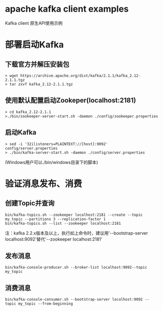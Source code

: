 # apache kafka client examples
Kafka client 原生API使用示例

# 部署启动Kafka
## 下载官方并解压安装包
```
> wget https://archive.apache.org/dist/kafka/2.1.1/kafka_2.12-2.1.1.tgz 
> tar zxvf kafka_2.12-2.1.1.tgz
```
   
## 使用默认配置启动Zookeper(localhost:2181)
```
> cd kafka_2.12-2.1.1
>./bin/zookeeper-server-start.sh -daemon ./config/zookeeper.properties
```
## 启动Kafka
```
> sed -i '32ilisteners=PLAINTEXT://[host]:9092' config/server.properties
> ./bin/kafka-server-start.sh -daemon ./config/server.properties
```
(Windows用户可以./bin/windows目录下的脚本)

# 验证消息发布、消费
## 创建Topic并查询
```
bin/kafka-topics.sh --zookeeper localhost:2181 --create --topic my_topic --partitions 3 --replication-factor 1
bin/kafka-topics.sh --list --zookeeper localhost:2181 
```
注：kafka 2.2.x版本及以上，执行如上命令时，建议用'--bootstrap-server localhost:9092'替代'--zookeeper localhost:2181'

## 发布消息
```
bin/kafka-console-producer.sh --broker-list localhost:9092--topic my_topic
```
## 消费消息
```
bin/kafka-console-consumer.sh --bootstrap-server localhost:9092 --topic my_topic --from-beginning
```
